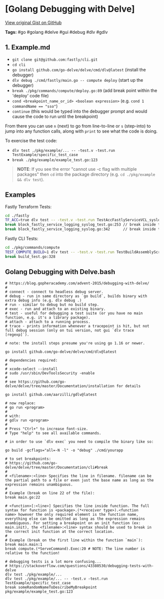 # [Golang Debugging with Delve] 

[View original Gist on GitHub](https://gist.github.com/Integralist/b7e8b3529871b18c1adb69ae40ccb118)

**Tags:** #go #golang #delve #gui #debug #dlv #gdlv

## 1. Example.md

- `git clone git@github.com:fastly/cli.git`
- `cd cli`
- `go install github.com/go-delve/delve/cmd/dlv@latest` (install the debugger)
- `dlv debug ./cmd/fastly/main.go -- compute deploy` (start up the debugger)
- `break ./pkg/commands/compute/deploy.go:89` (add break point within the 'deploy' code file)
- `cond <breakpoint_name_or_id> <boolean expression>` (e.g. `cond 1 commandName == "sso"`)
- `continue` (this would be typed into the debugger prompt and would cause the code to run until the breakpoint)

From there you can use `n` (next) to go from line-to-line or `s` (step-into) to jump into any function calls, along with `print` to see what the code is doing.

To exercise the test code:

- `dlv test ./pkg/example/... -- -test.v -test.run TestExample/specific_test_case`
- `break ./pkg/example/example_test.go:123`

> **NOTE**: If you see the error "cannot use -c flag with multiple packages" then `cd` into the package directory (e.g. `cd ./pkg/example && dlv test`).

## Examples

Fastly Terraform Tests:

```bash
cd ./fastly
TF_ACC=true dlv test -- -test.v -test.run TestAccFastlyServiceVCL_syslog_useTLS
break block_fastly_service_logging_syslog_test.go:253 // break inside the test code
break block_fastly_service_logging_syslog.go:342      // break inside the execute terraform code (trigged by the test)
```

Fastly CLI Tests:

```bash
cd ./pkg/commands/compute
TEST_COMPUTE_BUILD=1 dlv test -- -test.v -test.run TestBuildAssemblyScript/successful_build
break build_test.go:328
```

## Golang Debugging with Delve.bash

```shell
# https://blog.gopheracademy.com/advent-2015/debugging-with-delve/
#
# connect - connect to headless debug server.
# debug - run in same directory as `go build`, builds binary with extra debug info (e.g. dlv debug .)
# run - similar to debug but no build step.
# exec - run and attach to an existing binary.
# test - useful for debugging a test suite (or you have no main function, e.g. it's a library package).
# attach - attach to a running process.
# trace - prints information whenever a tracepoint is hit, but not full debug session (only on tui version, not gui `dlv trace [regexp]`).

# note: the install steps presume you're using go 1.16 or newer.

go install github.com/go-delve/delve/cmd/dlv@latest

# dependencies required:
#
# xcode-select --install
# sudo /usr/sbin/DevToolsSecurity -enable
#
# see https://github.com/go-delve/delve/tree/master/Documentation/installation for details

go install github.com/aarzilli/gdlv@latest

# now replace: 
# go run <program>
#
# with:
# gdlv run <program>
#
# Press "Ctrl+" to increase font-size.
# Type "help" to see all available commands.

# in order to use `dlv exec` you need to compile the binary like so:

go build -gcflags="all=-N -l" -o "debug" ./cmd/yourapp

# to set breakpoints:
# https://github.com/go-delve/delve/tree/master/Documentation/cli#break
#
# <filename>:<line> Specifies the line in filename. filename can be the partial path to a file or even just the base name as long as the expression remains unambiguous.
#
# Example (break on line 22 of the file):
break main.go:22

# <function>[:<line>] Specifies the line inside function. The full syntax for function is <package>.(*<receiver type>).<function name> however the only required element is the function name, everything else can be omitted as long as the expression remains unambiguous. For setting a breakpoint on an init function (ex: main.init), the <filename>:<line> syntax should be used to break in the correct init function at the correct location.
#
# Example (break on the first line within the function `main`):
break main.main:1
break compute.(*ServeCommand).Exec:20 # NOTE: The line number is relative to the function!

# debugging tests is a lot more confusing...
# https://stackoverflow.com/questions/43380530/debugging-tests-with-delve
dlv test ./pkg/example/...
dlv test ./pkg/example/... -- -test.v -test.run TestExample/specific_test_case
break someRandomNameToDescribeMyBreakpoint pkg/example/example_test.go:123
```


